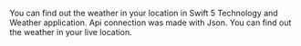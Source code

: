 You can find out the weather in your location in Swift 5 Technology and Weather application. Api connection was made with Json. You can find out the weather in your live location.

